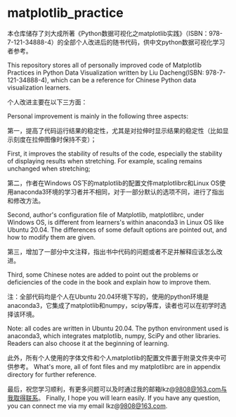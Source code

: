 # matplotlib_practice
本仓库储存了刘大成所著《Python数据可视化之matplotlib实践》（ISBN：978-7-121-34888-4）的全部个人改进后的随书代码，供中文python数据可视化学习者参考。

This repository stores all of personally improved code of Matplotlib Practices in Python Data Visualization written by Liu Dacheng(ISBN: 978-7-121-34888-4), which can be a reference for Chinese Python data visualization learners.

个人改进主要在以下三方面：

Personal improvement is mainly in the following three aspects:

第一，提高了代码运行结果的稳定性，尤其是对拉伸时显示结果的稳定性（比如显示刻度在拉伸图像时保持不变）；

First, it improves the stability of results of the code, especially the stability of displaying results when stretching. For example, scaling remains unchanged when stretching;

第二，作者在Windows OS下的matplotlib的配置文件matplotlibrc和Linux OS使用anaconda3环境的学习者并不相同，对于一部分默认的选项不同，进行了指出和修改方法。

Second, author's configuration file of Matplotlib, matplotlibrc, under Windows OS, is different from learners's within anaconda3 in Linux OS like Ubuntu 20.04. The differences of some default options are pointed out, and how to modify them are given.

第三，增加了一部分中文注释，指出书中代码的问题或者不足并解释应该怎么改进。

Third, some Chinese notes are added to point out the problems or deficiencies of the code in the book and explain how to improve them.

注：全部代码均是个人在Ubuntu 20.04环境下写的，使用的python环境是anaconda3，它集成了matplotlib和numpy，scipy等库，读者也可以在初学时选择该环境。

Note: all codes are written in Ubuntu 20.04. The python environment used is anaconda3, which integrates matplotlib, numpy, SciPy and other libraries. Readers can also choose it at the beginning of learning.

此外，所有个人使用的字体文件和个人matplotlib的配置文件置于附录文件夹中可供参考。
What's more, all of font files and my matplotlibrc are in appendix directory for further reference.

最后，祝您学习顺利，有更多问题可以及时通过我的邮箱lkz@9808@163.com与我取得联系。
Finally, I hope you will learn easily. If you have any question, you can connect me via my email lkz@9808@163.com.
